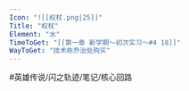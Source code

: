 ```yaml
---
Icon: "![[权杖.png|25]]"
Title: "权杖"
Element: "水"
TimeToGet: "[[第一章 新学期～初次实习～#4 18]]"
WayToGet: "技术栋乔治处购买"
---
```


#英雄传说/闪之轨迹/笔记/核心回路 